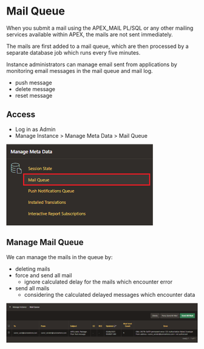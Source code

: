 # Mail Queue

When you submit a mail using the APEX_MAIL PL/SQL or any other mailing services available within APEX, the mails are not sent immediately.

The mails are first added to a mail queue, which are then processed by a separate database job which runs every five minutes.

Instance administrators can manage email sent from applications by monitoring email messages in the mail queue and mail log.

- push message
- delete message
- reset message

## Access

- Log in as Admin
- Manage Instance > Manage Meta Data > Mail Queue

![Mail Queue](images/mail_queue_access.png)

## Manage Mail Queue

We can manage the mails in the queue by:

- deleting mails
- force and send all mail
  - ignore calculated delay for the mails which encounter error
- send all mails
  - considering the calculated delayed messages which encounter data

![Mail Queue Management](images/mail_queue_manage.png)
